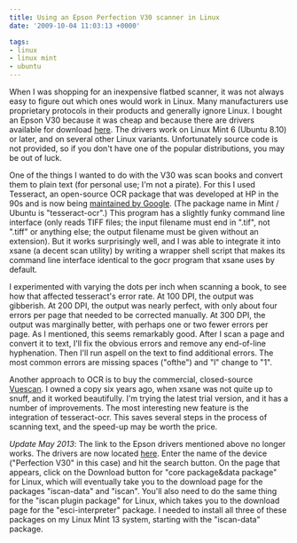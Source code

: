 ```yaml
---
title: Using an Epson Perfection V30 scanner in Linux
date: '2009-10-04 11:03:13 +0000'

tags:
- linux
- linux mint
- ubuntu
---
```

When I was shopping for an inexpensive flatbed scanner, it was not always easy to figure out which ones would work in Linux.  Many manufacturers use proprietary protocols in their products and generally ignore Linux.  I bought an Epson V30 because it was cheap and because there are drivers available for download [here](http://www.avasys.jp/lx-bin2/linux_e/scan/DL1.do).  The drivers work on Linux Mint 6 (Ubuntu 8.10) or later, and on several other Linux variants.  Unfortunately source code is not provided, so if you don't have one of the popular distributions, you may be out of luck.

One of the things I wanted to do with the V30 was scan books and convert them to plain text (for personal use; I'm not a pirate).  For this I used Tesseract, an open-source OCR package that was developed at HP in the 90s and is now being [maintained by Google](http://code.google.com/p/tesseract-ocr/).  (The package name in Mint / Ubuntu is "tesseract-ocr".)  This program has a slightly funky command line interface (only reads TIFF files; the input filename must end in ".tif", not ".tiff" or anything else; the output filename must be given without an extension).  But it works surprisingly well, and I was able to integrate it into xsane (a decent scan utility) by writing a wrapper shell script that makes its command line interface identical to the gocr program that xsane uses by default.

I experimented with varying the dots per inch when scanning a book, to see how that affected tesseract's error rate.  At 100 DPI, the output was gibberish.  At 200 DPI, the output was nearly perfect, with only about four errors per page that needed to be corrected manually.  At 300 DPI, the output was marginally better, with perhaps one or two fewer errors per page.  As I mentioned, this seems remarkably good.  After I scan a page and convert it to text, I'll fix the obvious errors and remove any end-of-line hyphenation.  Then I'll run aspell on the text to find additional errors.  The most common errors are missing spaces ("ofthe") and "l" change to "1".

Another approach to OCR is to buy the commercial, closed-source [Vuescan](http://www.hamrick.com/).  I owned a copy six years ago, when xsane was not quite up to snuff, and it worked beautifully.  I'm trying the latest trial version, and it has a number of improvements.  The most interesting new feature is the integration of tesseract-ocr.  This saves several steps in the process of scanning text, and the speed-up may be worth the price.

*Update May 2013*: The link to the Epson drivers mentioned above no longer works.  The drivers are now located [here](http://download.ebz.epson.net/dsc/search/01/search/).  Enter the name of the device ("Perfection V30" in this case) and hit the search button.  On the page that appears, click on the Download button for "core package&data package" for Linux, which will eventually take you to the download page for the packages "iscan-data" and "iscan".  You'll also need to do the same thing for the "iscan plugin package" for Linux, which takes you to the download page for the "esci-interpreter" package.  I needed to install all three of these packages on my Linux Mint 13 system, starting with the "iscan-data" package.
